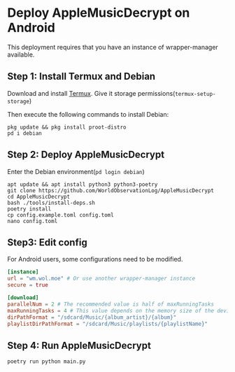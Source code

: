 # Deploy AppleMusicDecrypt on Android
This deployment requires that you have an instance of wrapper-manager available.
## Step 1: Install Termux and Debian
Download and install [Termux](https://termux.dev/). Give it storage permissions(`termux-setup-storage`)

Then execute the following commands to install Debian:
```shell
pkg update && pkg install proot-distro
pd i debian
```
## Step 2: Deploy AppleMusicDecrypt
Enter the Debian environment(`pd login debian`)
```shell
apt update && apt install python3 python3-poetry
git clone https://github.com/WorldObservationLog/AppleMusicDecrypt
cd AppleMusicDecrypt
bash ./tools/install-deps.sh
poetry install
cp config.example.toml config.toml
nano config.toml
```
## Step3: Edit config
For Android users, some configurations need to be modified.
```toml
[instance]
url = "wm.wol.moe" # Or use another wrapper-manager instance
secure = true

[download]
parallelNum = 2 # The recommended value is half of maxRunningTasks
maxRunningTasks = 4 # This value depends on the memory size of the device and is not recommended to be higher than 8
dirPathFormat = "/sdcard/Music/{album_artist}/{album}"
playlistDirPathFormat = "/sdcard/Music/playlists/{playlistName}"
```
## Step 4: Run AppleMusicDecrypt
`poetry run python main.py`
